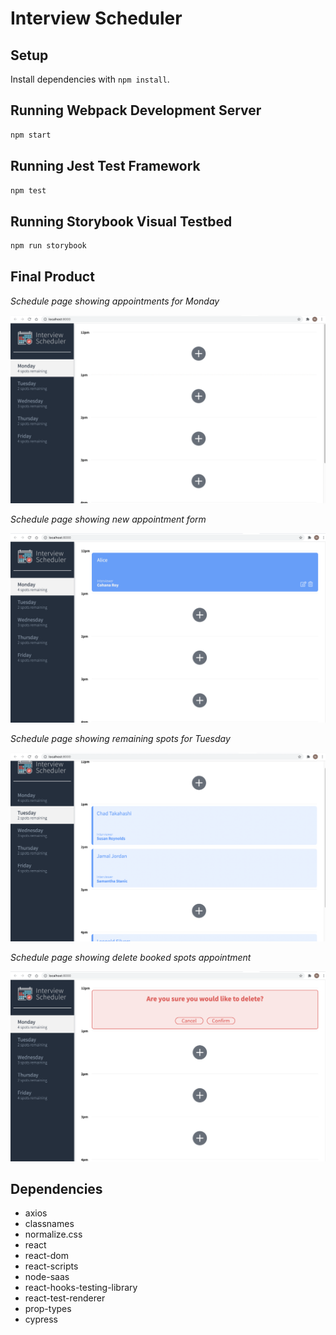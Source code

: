 # Interview Scheduler

## Setup

Install dependencies with `npm install`.

## Running Webpack Development Server

```sh
npm start
```

## Running Jest Test Framework

```sh
npm test
```

## Running Storybook Visual Testbed

```sh
npm run storybook
```
## Final Product

*Schedule page showing appointments for Monday* 

!["Screenshot main page Monday selected"](https://github.com/nrajput-github/scheduler/blob/master/docs/Monday%20page%20selected.png)

*Schedule page showing new appointment form*

!["Screenshot of Monday new appointment form"](https://github.com/nrajput-github/scheduler/blob/master/docs/Booked%20interview%20appoinment%20for%20Monday.png)

*Schedule page showing remaining spots for Tuesday* 

!["Screenshot main page Tuesday selected"](https://github.com/nrajput-github/scheduler/blob/master/docs/Tuesday%20remaing%20spots.png)

*Schedule page showing delete booked spots appointment* 

!["Screenshot main delete appointment page "](https://github.com/nrajput-github/scheduler/blob/master/docs/Delete%20appoinment.png)


## Dependencies

- axios
- classnames
- normalize.css
- react
- react-dom
- react-scripts
- node-saas
- react-hooks-testing-library
- react-test-renderer
- prop-types
- cypress